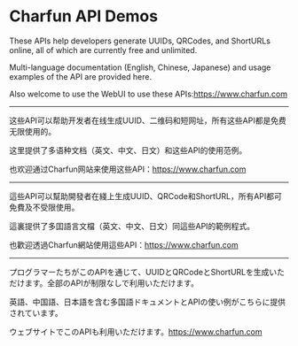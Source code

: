 # Charfun API Demos

These APIs help developers generate UUIDs, QRCodes, and ShortURLs online, all of which are currently free and unlimited.  

Multi-language documentation (English, Chinese, Japanese) and usage examples of the API are provided here.

Also welcome to use the WebUI to use these APIs:https://www.charfun.com

---

这些API可以帮助开发者在线生成UUID、二维码和短网址，所有这些API都是免费无限使用的。

这里提供了多语种文档（英文、中文、日文）和这些API的使用范例。

也欢迎通过Charfun网站来使用这些API：https://www.charfun.com

---

這些API可以幫助開發者在綫上生成UUID、QRCode和ShortURL，所有API都可免費及不受限使用。

這裏提供了多囯語言文檔（英文、中文、日文）同這些API的範例程式。

也歡迎透過Charfun網站使用這些API：https://www.charfun.com

---

プログラマーたちがこのAPIを通じて、UUIDとQRCodeとShortURLを生成いただけます。全部のAPIが制限なしで利用いただけます。

英語、中国語、日本語を含む多国語ドキュメントとAPIの使い例がこちらに提供されています。

ウェブサイトでこのAPIも利用いただけます。https://www.charfun.com